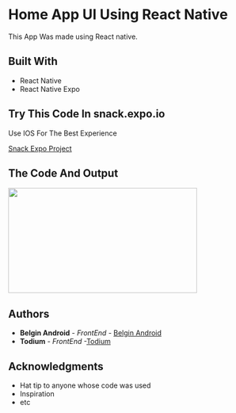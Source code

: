 # Home App UI Using React Native

This App Was made using React native. 

## Built With

* React Native
* React Native Expo

## Try This Code In snack.expo.io

Use IOS For The Best Experience

[Snack Expo Project](https://snack.expo.io/@belgin_android/29ddb0)

## The Code And Output

<img src="https://user-images.githubusercontent.com/61349423/93846632-3a49ee00-fcc2-11ea-9bc4-ce668c971257.png" width="381" height="212">


## Authors

* **Belgin Android** - *FrontEnd* - [Belgin Android](https://instagram.com/reactnative.modules)
* **Todium** - *FrontEnd* -[Todium](https://github.com/Todium)

## Acknowledgments

* Hat tip to anyone whose code was used
* Inspiration
* etc

